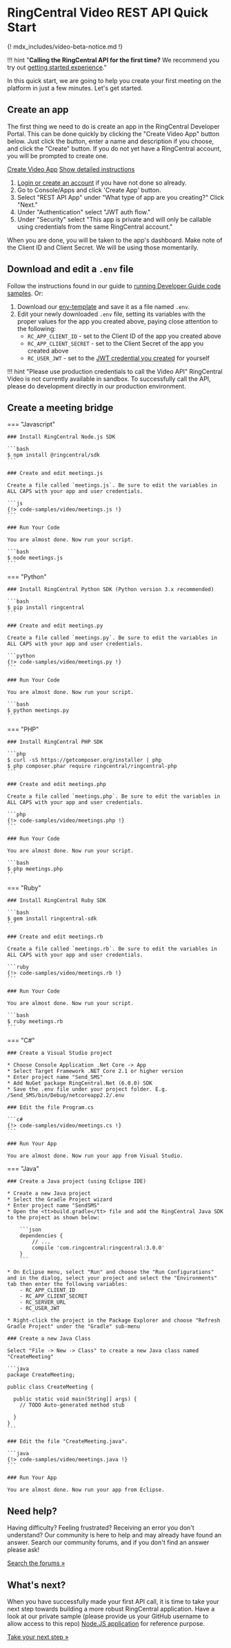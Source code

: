 # RingCentral Video REST API Quick Start

{! mdx_includes/video-beta-notice.md !}

!!! hint "**Calling the RingCentral API for the first time?** We recommend you try out [getting started experience](../../getting-started/index.md)."

In this quick start, we are going to help you create your first meeting on the platform in just a few minutes. Let's get started.

## Create an app

The first thing we need to do is create an app in the RingCentral Developer Portal. This can be done quickly by clicking the "Create Video App" button below. Just click the button, enter a name and description if you choose, and click the "Create" button. If you do not yet have a RingCentral account, you will be prompted to create one.

<a target="_new" href="https://developer.ringcentral.com/new-app?name=Video+Quick+Start+App&desc=A+simple+app+to+demo+creating+a+meeting+on+RingCentral&grantType=PersonalJWT&public=false&type=ServerOther&carriers=7710,7310,3420&permissions=Video&redirectUri=&utm_source=devguide&utm_medium=button&utm_campaign=quickstart" class="btn btn-primary">Create Video App</a>
<a class="btn-link btn-collapse" data-bs-toggle="collapse" href="#create-app-instructions" role="button" aria-expanded="false" aria-controls="create-app-instructions">Show detailed instructions</a>

<div class="collapse" id="create-app-instructions">
<ol>
<li><a href="https://developer.ringcentral.com/login.html#/">Login or create an account</a> if you have not done so already.</li>
<li>Go to Console/Apps and click 'Create App' button.</li>
<li>Select "REST API App" under "What type of app are you creating?" Click "Next."</li>
<li>Under "Authentication" select "JWT auth flow."
<li>Under "Security" select "This app is private and will only be callable using credentials from the same RingCentral account."</li>
</ol>
</div>

When you are done, you will be taken to the app's dashboard. Make note of the Client ID and Client Secret. We will be using those momentarily.

## Download and edit a `.env` file

Follow the instructions found in our guide to [running Developer Guide code samples](../../basics/code-samples.md). Or:

1. Download our [env-template](https://raw.githubusercontent.com/ringcentral/ringcentral-api-docs/main/code-samples/env-template) and save it as a file named `.env`.
2. Edit your newly downloaded `.env` file, setting its variables with the proper values for the app you created above, paying close attention to the following:
     * `RC_APP_CLIENT_ID` - set to the Client ID of the app you created above
     * `RC_APP_CLIENT_SECRET` - set to the Client Secret of the app you created above
     * `RC_USER_JWT` - set to the [JWT credential you created](../../getting-started/create-credential.md) for yourself

!!! hint "Please use production credentials to call the Video API"
    RingCentral Video is not currently available in sandbox. To successfully call the API, please do development directly in our production environment.

## Create a meeting bridge

=== "Javascript"

    ### Install RingCentral Node.js SDK

    ```bash
    $ npm install @ringcentral/sdk
    ```

    ### Create and edit meetings.js

    Create a file called `meetings.js`. Be sure to edit the variables in ALL CAPS with your app and user credentials.

    ```js
	{!> code-samples/video/meetings.js !}
	```

    ### Run Your Code

    You are almost done. Now run your script.

    ```bash
    $ node meetings.js
    ```

=== "Python"

    ### Install RingCentral Python SDK (Python version 3.x recommended)

    ```bash
    $ pip install ringcentral
    ```

    ### Create and edit meetings.py

    Create a file called `meetings.py`. Be sure to edit the variables in ALL CAPS with your app and user credentials.

    ```python
    {!> code-samples/video/meetings.py !}
    ```

    ### Run Your Code

    You are almost done. Now run your script.

    ```bash
    $ python meetings.py
    ```

=== "PHP"

    ### Install RingCentral PHP SDK

    ```php
    $ curl -sS https://getcomposer.org/installer | php
    $ php composer.phar require ringcentral/ringcentral-php
    ```

    ### Create and edit meetings.php

    Create a file called `meetings.php`. Be sure to edit the variables in ALL CAPS with your app and user credentials.

    ```php
    {!> code-samples/video/meetings.php !}
    ```

    ### Run Your Code

    You are almost done. Now run your script.

    ```bash
    $ php meetings.php
    ```
=== "Ruby"

    ### Install RingCentral Ruby SDK

    ```bash
    $ gem install ringcentral-sdk
    ```

    ### Create and edit meetings.rb

    Create a file called `meetings.rb`. Be sure to edit the variables in ALL CAPS with your app and user credentials.

    ```ruby
	{!> code-samples/video/meetings.rb !}
    ```

    ### Run Your Code

    You are almost done. Now run your script.

    ```bash
    $ ruby meetings.rb
    ```

=== "C#"

    ### Create a Visual Studio project

    * Choose Console Application .Net Core -> App
    * Select Target Framework .NET Core 2.1 or higher version
    * Enter project name "Send_SMS"
    * Add NuGet package RingCentral.Net (6.0.0) SDK
    * Save the .env file under your project folder. E.g. /Send_SMS/bin/Debug/netcoreapp2.2/.env

    ### Edit the file Program.cs

    ```c#
    {!> code-samples/video/meetings.cs !}
    ```

	### Run Your App

    You are almost done. Now run your app from Visual Studio.

=== "Java"

    ### Create a Java project (using Eclipse IDE)

    * Create a new Java project
    * Select the Gradle Project wizard
    * Enter project name "SendSMS"
    * Open the <tt>build.gradle</tt> file and add the RingCentral Java SDK to the project as shown below:

        ```json
        dependencies {
            // ...
            compile 'com.ringcentral:ringcentral:3.0.0'
        }
        ```

    * On Eclipse menu, select "Run" and choose the "Run Configurations" and in the dialog, select your project and select the "Environments" tab then enter the following variables:
        - RC_APP_CLIENT_ID
        - RC_APP_CLIENT_SECRET
        - RC_SERVER_URL
        - RC_USER_JWT

    * Right-click the project in the Package Explorer and choose "Refresh Gradle Project" under the "Gradle" sub-menu

    ### Create a new Java Class

    Select "File -> New -> Class" to create a new Java class named "CreateMeeting"

    ```java
    package CreateMeeting;

    public class CreateMeeting {

      public static void main(String[] args) {
        // TODO Auto-generated method stub

      }
    }
    ```

    ### Edit the file "CreateMeeting.java".

    ```java
    {!> code-samples/video/meetings.java !}
    ```

    ### Run Your App

    You are almost done. Now run your app from Eclipse.

## Need help?

Having difficulty? Feeling frustrated? Receiving an error you don't understand? Our community is here to help and may already have found an answer. Search our community forums, and if you don't find an answer please ask!

<a target="_new" href="https://forums.developers.ringcentral.com/search.html?c=11&includeChildren=false&f=&type=question+OR+kbentry+OR+answer+OR+topic&redirect=search%2Fsearch&sort=relevance&q=meetings">Search the forums &raquo;</a>

## What's next?

When you have successfully made your first API call, it is time to take your next step towards building a more robust RingCentral application. Have a look at our private sample (please provide us your GitHub username to allow access to this repo) [Node.JS application](https://github.com/ringcentral/ringcentral-video-js-demo) for reference purpose.

<a class="btn btn-success btn-lg" href="https://ringcentral-ringcentral-video-api-docs.readthedocs-hosted.com/en/latest/sample-app">Take your next step &raquo;</a>
